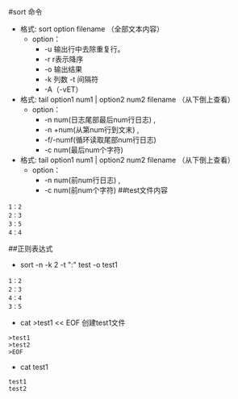 #sort 命令
* 格式: sort option  filename （全部文本内容）
  * option：
    * -u 输出行中去除重复行。
    * -r r表示降序
    * -o 输出结果
    * -k 列数 -t 间隔符
    * -A（-vET）
* 格式: tail option1 num1 | option2 num2  filename （从下倒上查看）
  * option：
    * -n num(日志尾部最后num行日志) , 
    * -n +num(从第num行到文末) ,
    * -f/-numf(循环读取尾部num行日志) 
    * -c num(最后num个字符) 
* 格式: tail option1 num1 | option2 num2  filename （从下倒上查看）
  * option：
    * -n num(前num行日志) , 
    * -c num(前num个字符) 
##test文件内容
````
1：2
2：3
3：5
4：4
````
##正则表达式

* sort -n -k 2 -t ":" test -o test1
  
````
1：2
2：3
4：4
3：5
````
* cat >test1 << EOF 创建test1文件
````
>test1
>test2
>EOF
````
* cat test1
````
test1
test2
````

